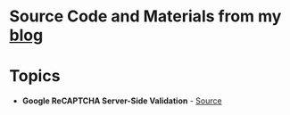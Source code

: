 # Source Code and Materials from my [blog](https://kaloyanit.com)

# Topics
-   **Google ReCAPTCHA Server-Side Validation** - [Source](https://github.com/KaloyanIT/BlogCodeSamples/tree/main/src/GoogleRecaptchaServerSideValidation)


